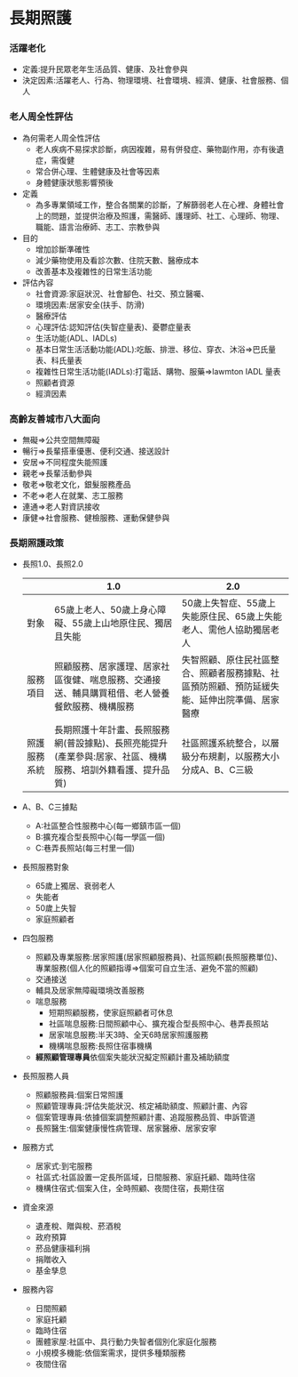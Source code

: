 # 長期照護

### 活躍老化

- 定義:提升民眾老年生活品質、健康、及社會參與
- 決定因素:活躍老人、行為、物理環境、社會環境、經濟、健康、社會服務、個人

### 老人周全性評估

- 為何需老人周全性評估
    - 老人疾病不易探求診斷，病因複雜，易有併發症、藥物副作用，亦有後遺症，需復健
    - 常合併心理、生體健康及社會等因素
    - 身體健康狀態影響預後
- 定義
    - 為多專業領域工作，整合各關業的診斷，了解篩弱老人在心裡、身體社會上的問題，並提供治療及照護，需醫師、護理師、社工、心理師、物理、職能、語言治療師、志工、宗教參與
- 目的
    - 增加診斷準確性
    - 減少藥物使用及看診次數、住院天數、醫療成本
    - 改善基本及複雜性的日常生活功能
- 評估內容
    - 社會資源:家庭狀況、社會腳色、社交、預立醫囑、
    - 環境因素:居家安全(扶手、防滑)
    - 醫療評估
    - 心理評估:認知評估(失智症量表)、憂鬱症量表
    - 生活功能(ADL、IADLs)
    - 基本日常生活活動功能(ADL):吃飯、排泄、移位、穿衣、沐浴⇒巴氏量表、科氏量表
    - 複雜性日常生活功能(IADLs):打電話、購物、服藥⇒lawmton IADL 量表
    - 照顧者資源
    - 經濟因素

### 高齡友善城市八大面向

- 無礙⇒公共空間無障礙
- 暢行⇒長輩搭車優惠、便利交通、接送設計
- 安居⇒不同程度失能照護
- 親老⇒長輩活動參與
- 敬老⇒敬老文化，銀髮服務產品
- 不老⇒老人在就業、志工服務
- 連通⇒老人對資訊接收
- 康健⇒社會服務、健檢服務、運動保健參與

### 長期照護政策

- 長照1.0、長照2.0
    
    
    |  | 1.0 | 2.0 |
    | --- | --- | --- |
    | 對象 | 65歲上老人、50歲上身心障礙、55歲上山地原住民、獨居且失能 | 50歲上失智症、55歲上失能原住民、65歲上失能老人、需他人協助獨居老人 |
    | 服務項目 | 照顧服務、居家護理、居家社區復健、喘息服務、交通接送、輔具購買租借、老人營養餐飲服務、機構服務 | 失智照顧、原住民社區整合、照顧者服務據點、社區預防照顧、預防延緩失能、延伸出院準備、居家醫療 |
    | 照護服務系統 | 長期照護十年計畫、長照服務網(普設據點)、長照亮能提升(產業參與:居家、社區、機構服務、培訓外籍看護、提升品質) | 社區照護系統整合，以層級分布規劃，以服務大小分成A、B、C三級 |
- A、B、C三據點
    - A:社區整合性服務中心(每一鄉鎮市區一個)
    - B:擴充複合型長照中心(每一學區一個)
    - C:巷弄長照站(每三村里一個)
- 長照服務對象
    - 65歲上獨居、衰弱老人
    - 失能者
    - 50歲上失智
    - 家庭照顧者
- 四包服務
    - 照顧及專業服務:居家照護(居家照顧服務員)、社區照顧(長照服務單位)、專業服務(個人化的照顧指導⇒個案可自立生活、避免不當的照顧)
    - 交通接送
    - 輔具及居家無障礙環境改善服務
    - 喘息服務
        - 短期照顧服務，使家庭照顧者可休息
        - 社區喘息服務:日間照顧中心、擴充複合型長照中心、巷弄長照站
        - 居家喘息服務:半天3時、全天6時居家照護服務
        - 機構喘息服務:長照住宿事機構
    - **經照顧管理專員**依個案失能狀況擬定照顧計畫及補助額度
- 長照服務人員
    - 照顧服務員:個案日常照護
    - 照顧管理專員:評估失能狀況、核定補助額度、照顧計畫、內容
    - 個案管理專員:依據個案調整照顧計畫、追蹤服務品質、申訴管道
    - 長照醫生:個案健康慢性病管理、居家醫療、居家安寧
- 服務方式
    - 居家式:到宅服務
    - 社區式:社區設置一定長所區域，日間服務、家庭托顧、臨時住宿
    - 機構住宿式:個案入住，全時照顧、夜間住宿，長期住宿
- 資金來源
    - 遺產稅、贈與稅、菸酒稅
    - 政府預算
    - 菸品健康福利捐
    - 捐贈收入
    - 基金孳息
- 服務內容
    - 日間照顧
    - 家庭托顧
    - 臨時住宿
    - 團體家屋:社區中、具行動力失智者個別化家庭化服務
    - 小規模多機能:依個案需求，提供多種類服務
    - 夜間住宿